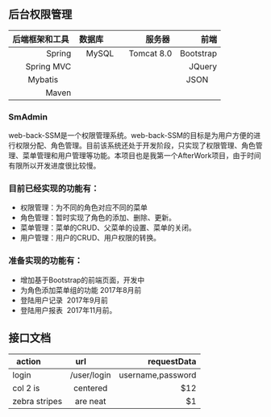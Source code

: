 ## 后台权限管理
| 后端框架和工具  |数据库         | 服务器      |   前端        | 
| ------------: |:-------------:|-----------:|--------------:|
| Spring        | MySQL         | Tomcat 8.0 |  Bootstrap    |
| Spring MVC    |               |            |  JQuery       |
| Mybatis       |               |            |  JSON         |  
| Maven         |               |            |               |

### SmAdmin
web-back-SSM是一个权限管理系统。web-back-SSM的目标是为用户方便的进行权限分配、角色管理。目前该系统还处于开发阶段，只实现了权限管理、角色管理、菜单管理和用户管理等功能。本项目也是我第一个AfterWork项目，由于时间有限所以开发进度很比较慢。


### 目前已经实现的功能有：
* 权限管理：为不同的角色对应不同的菜单<br>
* 角色管理：暂时实现了角色的添加、删除、更新。<br>
* 菜单管理：菜单的CRUD、父菜单的设置、菜单的关闭。<br>
* 用户管理：用户的CRUD、用户权限的转换。<br>
### 准备实现的功能有：<br>
* 增加基于Bootstrap的前端页面，开发中
* 为角色添加菜单组的功能 2017年8月前
* 登陆用户记录  2017年9月前
* 登陆用户报表  2017年11月前。


## 接口文档
|action         | url          | requestData  |
| ------------- |:-------------:| ------------:|
| login         | /user/login   | username,password |
| col 2 is      | centered      |   $12 |
| zebra stripes | are neat      |    $1 |
